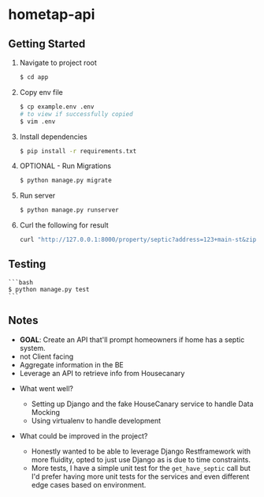 # hometap-api
## Getting Started

1. Navigate to project root
   ```bash
   $ cd app
   ```

2. Copy env file
   ```bash
   $ cp example.env .env
   # to view if successfully copied
   $ vim .env
   ```

3. Install dependencies
    ```bash
    $ pip install -r requirements.txt
    ```

4. OPTIONAL - Run Migrations
    ```bash
    $ python manage.py migrate
    ```

5. Run server
    ```bash
    $ python manage.py runserver
    ```

6. Curl the following for result
    ```bash
    curl "http://127.0.0.1:8000/property/septic?address=123+main-st&zipcode=12345"
    ```
## Testing
    ```bash
    $ python manage.py test
    ```

## Notes
- **GOAL**: Create an API that'll prompt homeowners if home has a septic system.
- not Client facing
- Aggregate information in the BE
- Leverage an API to retrieve info from Housecanary

* What went well?
    - Setting up Django and the fake HouseCanary service to handle Data Mocking
    - Using virtualenv to handle development

* What could be improved in the project?
    - Honestly wanted to be able to leverage Django Restframework with more fluidity, opted to just use Django as is due to time constraints.
    - More tests, I have a simple unit test for the `get_have_septic` call but I'd prefer having more unit tests for the services and even different edge cases based on environment.